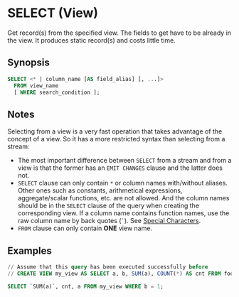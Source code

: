 SELECT (View)
=============

Get record(s) from the specified view. The fields to get have to be already in the view.
It produces static record(s) and costs little time.

## Synopsis

```sql
SELECT <* | column_name [AS field_alias] [, ...]>
  FROM view_name
  [ WHERE search_condition ];
```

## Notes

Selecting from a view is a very fast operation that takes advantage of the concept of a view. So it has a more restricted syntax than selecting from a stream:

- The most important difference between `SELECT` from a stream and from a view is that the former has an `EMIT CHANGES` clause and the latter does not.
- `SELECT` clause can only contain `*` or column names with/without aliases. Other ones such as constants, arithmetical expressions, aggregate/scalar functions, etc. are not allowed. And the column names should be in the `SELECT` clause of the query when creating the corresponding view. If a column name contains function names, use the raw column name by back quotes (`` ` ``). See [Special Characters](../sql-overview.md#special-characters).
- `FROM` clause can only contain **ONE** view name.

## Examples

```sql
// Assume that this query has been executed successfully before
// CREATE VIEW my_view AS SELECT a, b, SUM(a), COUNT(*) AS cnt FROM foo GROUP BY b EMIT CHANGES;

SELECT `SUM(a)`, cnt, a FROM my_view WHERE b = 1;
```
